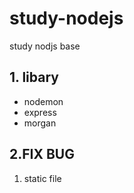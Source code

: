 # study-nodejs
study nodjs base 
 ## 1. libary
- nodemon
- express
- morgan
## 2.FIX BUG
1. static file
